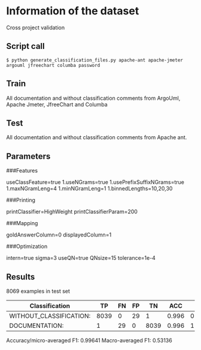 # Information of the dataset
Cross project validation

## Script call

`$ python generate_classification_files.py apache-ant apache-jmeter argouml jfreechart columba password `

## Train 
All documentation and without classification comments from ArgoUml, Apache Jmeter, JfreeChart and Columba

## Test

All documentation and without classification comments from Apache ant. 

## Parameters
###Features

useClassFeature=true
1.useNGrams=true
1.usePrefixSuffixNGrams=true
1.maxNGramLeng=4
1.minNGramLeng=1
1.binnedLengths=10,20,30

###Printing

printClassifier=HighWeight
printClassifierParam=200

###Mapping

goldAnswerColumn=0
displayedColumn=1

###Optimization

intern=true
sigma=3
useQN=true
QNsize=15
tolerance=1e-4

## Results

8069 examples in test set

|Classification          | TP |FN |FP |TN  |ACC  | P   |  R  | F1  |
|------------------------|----|---|---|----|-----|-----|-----|-----|
|WITHOUT_CLASSIFICATION: |8039|0  |29 |1   |0.996|0.996|1.000|0.998|
|DOCUMENTATION:          |1   |29 |0  |8039|0.996|1.000|0.033|0.065|

Accuracy/micro-averaged F1: 0.99641
Macro-averaged F1: 0.53136


